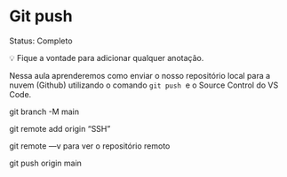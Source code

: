 # Git push

Status: Completo

<aside>
💡 Fique a vontade para adicionar qualquer anotação.

</aside>

Nessa aula aprenderemos como enviar o nosso repositório local para a nuvem (Github) utilizando o comando `git push`
 e o Source Control do VS Code.

git branch -M main

git remote add origin “SSH”

git remote —v para ver o repositório remoto

git push origin main